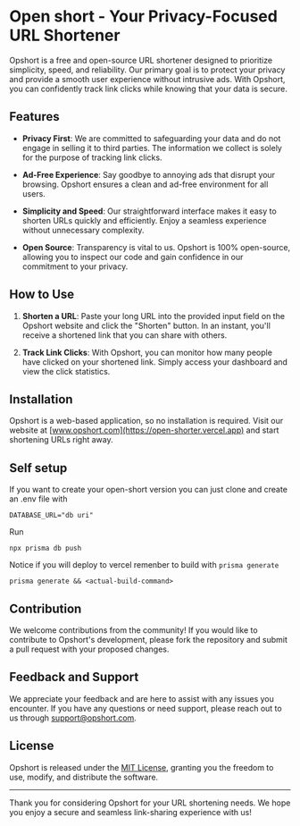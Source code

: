 # Open short - Your Privacy-Focused URL Shortener

Opshort is a free and open-source URL shortener designed to prioritize simplicity, speed, and reliability. Our primary goal is to protect your privacy and provide a smooth user experience without intrusive ads. With Opshort, you can confidently track link clicks while knowing that your data is secure.

## Features

- **Privacy First**: We are committed to safeguarding your data and do not engage in selling it to third parties. The information we collect is solely for the purpose of tracking link clicks.

- **Ad-Free Experience**: Say goodbye to annoying ads that disrupt your browsing. Opshort ensures a clean and ad-free environment for all users.

- **Simplicity and Speed**: Our straightforward interface makes it easy to shorten URLs quickly and efficiently. Enjoy a seamless experience without unnecessary complexity.

- **Open Source**: Transparency is vital to us. Opshort is 100% open-source, allowing you to inspect our code and gain confidence in our commitment to your privacy.

## How to Use

1. **Shorten a URL**: Paste your long URL into the provided input field on the Opshort website and click the "Shorten" button. In an instant, you'll receive a shortened link that you can share with others.

2. **Track Link Clicks**: With Opshort, you can monitor how many people have clicked on your shortened link. Simply access your dashboard and view the click statistics.

## Installation

Opshort is a web-based application, so no installation is required. Visit our website at [www.opshort.com](https://open-shorter.vercel.app) and start shortening URLs right away.

## Self setup

If you want to create your open-short version you can just clone and create an .env file with

```
DATABASE_URL="db uri"
```

Run 
```
npx prisma db push
```

Notice if you will deploy to vercel remenber to build with `prisma generate`

```
prisma generate && <actual-build-command>
```


## Contribution

We welcome contributions from the community! If you would like to contribute to Opshort's development, please fork the repository and submit a pull request with your proposed changes.

## Feedback and Support

We appreciate your feedback and are here to assist with any issues you encounter. If you have any questions or need support, please reach out to us through [support@opshort.com](mailto:support@opshort.com).

## License

Opshort is released under the [MIT License](https://github.com/LyeZinho/open-shorter/blob/main/LICENSE), granting you the freedom to use, modify, and distribute the software.

---

Thank you for considering Opshort for your URL shortening needs. We hope you enjoy a secure and seamless link-sharing experience with us!
